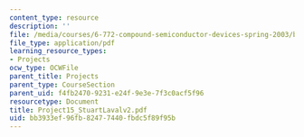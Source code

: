 ```yaml
---
content_type: resource
description: ''
file: /media/courses/6-772-compound-semiconductor-devices-spring-2003/bb3933ef96fb82477440fbdc5f89f95b_Project15_StuartLavalv2.pdf
file_type: application/pdf
learning_resource_types:
- Projects
ocw_type: OCWFile
parent_title: Projects
parent_type: CourseSection
parent_uid: f4fb2470-9231-e24f-9e3e-7f3c0acf5f96
resourcetype: Document
title: Project15_StuartLavalv2.pdf
uid: bb3933ef-96fb-8247-7440-fbdc5f89f95b
---
```

